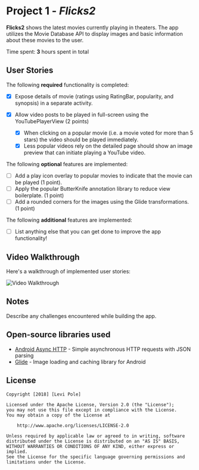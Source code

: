 # Project 1 - *Flicks2*

**Flicks2** shows the latest movies currently playing in theaters. The app utilizes the Movie Database API to display images and basic information about these movies to the user.

Time spent: **3** hours spent in total

## User Stories

The following **required** functionality is completed:

* [x] Expose details of movie (ratings using RatingBar, popularity, and synopsis) in a separate activity.

* [x] Allow video posts to be played in full-screen using the YouTubePlayerView (2 points)

    * [x] When clicking on a popular movie (i.e. a movie voted for more than 5 stars) the video should be played immediately.
    * [x] Less popular videos rely on the detailed page should show an image preview that can initiate playing a YouTube video.

The following **optional** features are implemented:

* [ ] Add a play icon overlay to popular movies to indicate that the movie can be played (1 point).
* [ ] Apply the popular ButterKnife annotation library to reduce view boilerplate. (1 point)
* [ ] Add a rounded corners for the images using the Glide transformations. (1 point)

The following **additional** features are implemented:

* [ ] List anything else that you can get done to improve the app functionality!

## Video Walkthrough

Here's a walkthrough of implemented user stories:

<img src='https://github.com/leviwp48/Flicks2/blob/master/Flicks2.mp4' title='Video Walkthrough' width='' alt='Video Walkthrough' />

## Notes

Describe any challenges encountered while building the app.

## Open-source libraries used

- [Android Async HTTP](https://github.com/loopj/android-async-http) - Simple asynchronous HTTP requests with JSON parsing
- [Glide](https://github.com/bumptech/glide) - Image loading and caching library for Android

## License

    Copyright [2018] [Levi Pole]

    Licensed under the Apache License, Version 2.0 (the "License");
    you may not use this file except in compliance with the License.
    You may obtain a copy of the License at

        http://www.apache.org/licenses/LICENSE-2.0

    Unless required by applicable law or agreed to in writing, software
    distributed under the License is distributed on an "AS IS" BASIS,
    WITHOUT WARRANTIES OR CONDITIONS OF ANY KIND, either express or implied.
    See the License for the specific language governing permissions and
    limitations under the License.
